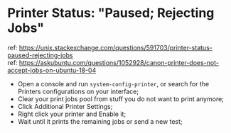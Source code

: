 # Printer Status: "Paused; Rejecting Jobs"
ref: https://unix.stackexchange.com/questions/591703/printer-status-paused-rejecting-jobs  
ref: https://askubuntu.com/questions/1052928/canon-printer-does-not-accept-jobs-on-ubuntu-18-04  
- Open a console and run `system-config-printer`, or search for the Printers configurations on your interface;
- Clear your print jobs pool from stuff you do not want to print anymore;
- Click Additional Printer Settings;
- Right click your printer and Enable it;
- Wait until it prints the remaining jobs or send a new test;
